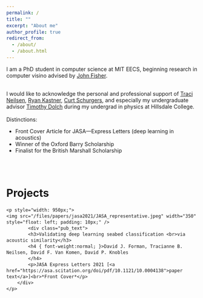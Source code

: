 ```yaml
---
permalink: /
title: ""
excerpt: "About me"
author_profile: true
redirect_from: 
  - /about/
  - /about.html
---
```


<div class="intro">
<p align="justify">
I am a PhD student in computer science at MIT EECS, beginning research in computer visino advised by <a href="https://www.csail.mit.edu/person/john-fisher">John Fisher</a>. <br><br>

I would like to acknowledge the personal and professional support of
 <a href="https://physics.byu.edu/department/directory/neilsent">Traci Neilsen</a>,
 <a href="http://kastner.ucsd.edu/ryan/">Ryan Kastner</a>,
 <a href="https://jacobsschool.ucsd.edu/cosmos/curt-schurgers">Curt Schurgers</a>, and especially my undergraduate advisor
 <a href="https://www.hillsdale.edu/faculty/timothy-dolch/">Timothy Dolch</a>
 during my undergrad in physics at Hillsdale College.
<br><br>
Distinctions:
<ul>
  <li>Front Cover Article for JASA—Express Letters (deep learning in acoustics)</li>
  <li>Winner of the Oxford Barry Scholarship</li>
  <li>Finalist for the British Marshall Scholarship</li>
<!--   <li>Recipient of the Matthew Lorber (1956) Presidential Fellowship at MIT<br>(~120 recipients among the incoming graduate students)</li> -->

</ul><br><br>
</p>
</div>

<div><h1>Projects</h1></div>
<div id="projects">
<!-- 	<article>
		<a class="pub_image"><img src="/files/papers/jasa2021/JASA_representative.jpeg" width="400"></a>
		<div class="pub_text">
			<h3>Validating deep learning seabed classification <br>via acoustic similarity</h3>
		    <h4 class="authors"> 
			    <strong>David J. Forman</strong>, Tracianne B. Neilsen, David F. Van Komen, David P. Knobles
			</h4>
            <p>JASA Express Letters 2021 [<a href="https://asa.scitation.org/doi/pdf/10.1121/10.0004138">pdf</a>]<br>*Front Cover*</p>
		</div>
	</article> -->
	
	<p style="width: 950px;">
	<img src="/files/papers/jasa2021/JASA_representative.jpeg" width="350" style="float: left; padding: 10px;" />
			<div class="pub_text">
			<h3>Validating deep learning seabed classification <br>via acoustic similarity</h3>
		    <h4 { font-weight:normal; }>David J. Forman, Tracianne B. Neilsen, David F. Van Komen, David P. Knobles
			</h4>
            <p>JASA Express Letters 2021 [<a href="https://asa.scitation.org/doi/pdf/10.1121/10.0004138">paper text</a>]<br>*Front Cover*</p>
		</div>
	</p> 

</div>
